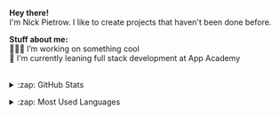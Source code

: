 
<!-- welcome message -->
<!-- <h2>Hi there <img src="https://media.giphy.com/media/hvRJCLFzcasrR4ia7z/giphy.gif" width="25px"></h2> -->
<!-- About me -->

**Hey there!**
<br>
I'm Nick Pietrow. I like to create projects that haven't been done before.
<br>
<!-- Personal Stuff -->
**Stuff about me:** 
<br>
👨🏽‍💻 I’m working on something cool
<br>
🌱 I'm currently leaning full stack development at App Academy
<br>
<br>

<p>
  <details>
    <summary>:zap: GitHub Stats</summary>
    <img align="left" alt="Nick's Stats" src="https://github-readme-stats.vercel.app/api?username=njpietrow&show_icons=true&hide_border=true" />
  </details>
</p>

<p>
  <details>
    <summary>:zap: Most Used Languages</summary>
    <img align="left" alt="Nick's Most Used Languages" src="https://github-readme-stats.vercel.app/api/top-langs/?username=njpietrow" />
  </details>
</p>

